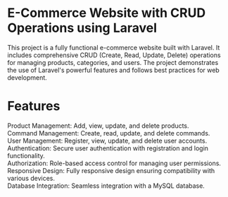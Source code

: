 # E-Commerce Website with CRUD Operations using Laravel

This project is a fully functional e-commerce website built with Laravel. It includes comprehensive CRUD (Create, Read, Update, Delete) operations for managing products, categories, and users. The project demonstrates the use of Laravel's powerful features and follows best practices for web development.
# Features
Product Management: Add, view, update, and delete products.<br>
Command Management: Create, read, update, and delete commands.<br>
User Management: Register, view, update, and delete user accounts.<br>
Authentication: Secure user authentication with registration and login functionality.<br>
Authorization: Role-based access control for managing user permissions.<br>
Responsive Design: Fully responsive design ensuring compatibility with various devices.<br>
Database Integration: Seamless integration with a MySQL database.
